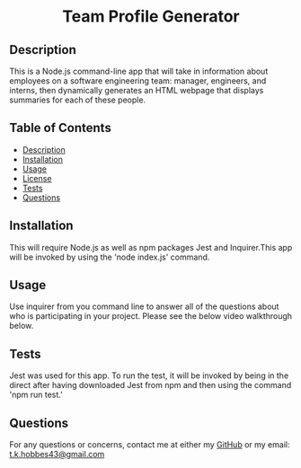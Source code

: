 <h1 align="center"> Team Profile Generator </h1>



## Description

This is a Node.js command-line app that will take in information about employees on a software engineering team: manager, engineers, and interns, then dynamically generates an HTML webpage that displays summaries for each of these people.

## Table of Contents
- [Description](#description)
- [Installation](#installation)
- [Usage](#usage)
- [License](#license)
- [Tests](#tests)
- [Questions](#questions)

## Installation
This will require Node.js as well as npm packages Jest and Inquirer.This app will be invoked by using the 'node index.js' command.

## Usage
Use inquirer from you command line to answer all of the questions about who is participating in your project.  Please see the below video walkthrough below.

## Tests
Jest was used for this app.  To run the test, it will be invoked by being in the direct after having downloaded Jest from npm and then using the command 'npm run test.' 

## Questions
For any questions or concerns, contact me at either my [GitHub](https://github.com/tkhobbes43)
or my email: t.k.hobbes43@gmail.com
